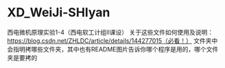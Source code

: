 # XD_WeiJi-SHIyan
西电微机原理实验1-4（西电软工计组Ⅱ课设）
关于这些文件如何使用及说明：https://blog.csdn.net/ZHLDC/article/details/144277015（必看！）
文件夹中会指明拷哪些文件夹，其中也有README图片告诉你哪个程序是用的，哪个文件夹是要拷的
